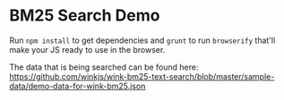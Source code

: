 # BM25 Search Demo

Run `npm install` to get dependencies and `grunt` to run `browserify` that'll
make your JS ready to use in the browser.

The data that is being searched can be found here:
https://github.com/winkjs/wink-bm25-text-search/blob/master/sample-data/demo-data-for-wink-bm25.json
